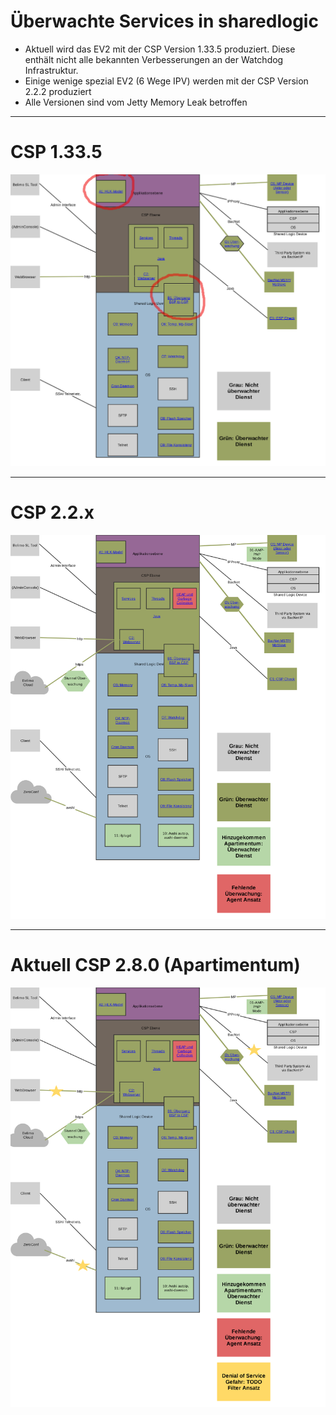 # Überwachte Services in sharedlogic

* Aktuell wird das EV2 mit der CSP Version 1.33.5 produziert. Diese enthält nicht alle bekannten Verbesserungen an der Watchdog Infrastruktur.
* Einige wenige spezial EV2 (6 Wege IPV) werden mit der CSP Version 2.2.2 produziert
* Alle Versionen sind vom Jetty Memory Leak betroffen

***

# CSP 1.33.5

![alt text](images/1.33.5-watchdogStandV1.33.5.png "CSP 1.33.5")

***

# CSP 2.2.x

![alt text](images/2.2.x-watchdogStandV2.2.2.png "CSP 2.2.x")

***

# Aktuell CSP 2.8.0 (Apartimentum)

![alt text](images/2.8.0-watchdogDenialOfService.png "CSP 2.8.0")

